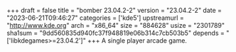 +++
draft = false
title = "bomber 23.04.2-2"
version = "23.04.2-2"
date = "2023-06-21T09:46:27"
categories = ['kde5']
upstreamurl = "http://www.kde.org"
arch = "x86_64"
size = "884628"
usize = "2301789"
sha1sum = "9dd560835d940fc37f948819e06b314c7cb503b5"
depends = "['libkdegames>=23.04.2']"
+++
A single player arcade game.